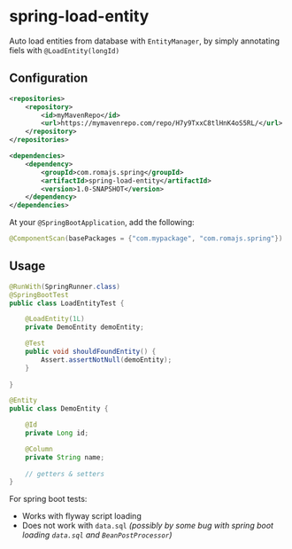 # spring-load-entity

Auto load entities from database with `EntityManager`, by simply annotating fiels with `@LoadEntity(longId)`

## Configuration

```xml
<repositories>
    <repository>
        <id>myMavenRepo</id>
        <url>https://mymavenrepo.com/repo/H7y9TxxC8tlHnK4oS5RL/</url>
    </repository>
</repositories>
```

```xml
<dependencies>
    <dependency>
        <groupId>com.romajs.spring</groupId>
        <artifactId>spring-load-entity</artifactId>
        <version>1.0-SNAPSHOT</version>
    </dependency>
</dependencies>
```

At your `@SpringBootApplication`, add the following:

```java
@ComponentScan(basePackages = {"com.mypackage", "com.romajs.spring"})
```

## Usage

```java
@RunWith(SpringRunner.class)
@SpringBootTest
public class LoadEntityTest {

    @LoadEntity(1L)
    private DemoEntity demoEntity;

    @Test
    public void shouldFoundEntity() {
        Assert.assertNotNull(demoEntity);
    }
    
}

@Entity
public class DemoEntity {

    @Id
    private Long id;

    @Column
    private String name;
    
    // getters & setters
}
```

For spring boot tests:
* Works with flyway script loading
* Does not work with `data.sql` *(possibly by some bug with spring boot loading `data.sql` and `BeanPostProcessor`)*
